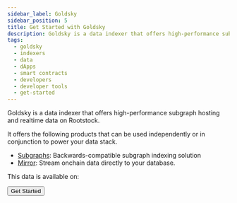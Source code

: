 ```yaml
---
sidebar_label: Goldsky
sidebar_position: 5
title: Get Started with Goldsky
description: Goldsky is a data indexer that offers high-performance subgraph hosting and realtime data on Rootstock.
tags:
  - goldsky
  - indexers
  - data
  - dApps
  - smart contracts
  - developers
  - developer tools
  - get-started
---
```


Goldsky is a data indexer that offers high-performance subgraph hosting and realtime data on Rootstock.

It offers the following products that can be used independently or in conjunction to power your data stack.

- [Subgraphs](https://docs.goldsky.com/subgraphs/introduction): Backwards-compatible subgraph indexing solution
- [Mirror](https://docs.goldsky.com/mirror/introduction): Stream onchain data directly to your database.

This data is available on: <Shield title="mainnet" tooltip="Supported on Mainnet" color="orange" />

<Button href="https://docs.goldsky.com/introduction">Get Started</Button>

